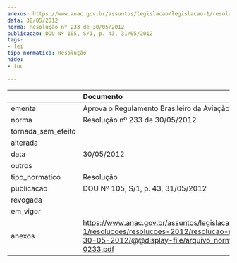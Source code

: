 ```yaml
---
anexos: https://www.anac.gov.br/assuntos/legislacao/legislacao-1/resolucoes/resolucoes-2012/resolucao-no-233-de-30-05-2012/@@display-file/arquivo_norma/RA2012-0233.pdf
data: 30/05/2012
norma: Resolução nº 233 de 30/05/2012
publicacao: DOU Nº 105, S/1, p. 43, 31/05/2012
tags:
- lei
tipo_normatico: Resolução
hide: 
- toc 
 
---
```


|                    | Documento                                                                                                                                                       |
|:-------------------|:----------------------------------------------------------------------------------------------------------------------------------------------------------------|
| ementa             | Aprova o Regulamento Brasileiro da Aviação Civil Nº 137.                                                                                                        |
| norma              | Resolução nº 233 de 30/05/2012                                                                                                                                  |
| tornada_sem_efeito |                                                                                                                                                                 |
| alterada           |                                                                                                                                                                 |
| data               | 30/05/2012                                                                                                                                                      |
| outros             |                                                                                                                                                                 |
| tipo_normatico     | Resolução                                                                                                                                                       |
| publicacao         | DOU Nº 105, S/1, p. 43, 31/05/2012                                                                                                                              |
| revogada           |                                                                                                                                                                 |
| em_vigor           |                                                                                                                                                                 |
| anexos             | https://www.anac.gov.br/assuntos/legislacao/legislacao-1/resolucoes/resolucoes-2012/resolucao-no-233-de-30-05-2012/@@display-file/arquivo_norma/RA2012-0233.pdf |